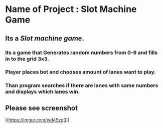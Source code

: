 # Name of Project : **Slot Machine Game** 

## Its a *Slot machine game*.

### Its a game that Generates random numbers from 0-9 and fills in to the grid 3x3.
### Player places bet and chooses amount of lanes want to play.
### Than program searches if there are lanes with same numbers and displays which lanes win.

## Please see screenshot

[(https://imgur.com/wd45zq3)]
